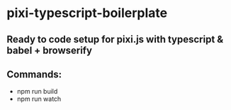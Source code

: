 # pixi-typescript-boilerplate

## Ready to code setup for pixi.js with typescript & babel + browserify   

## Commands:

-   npm run build
-   npm run watch
